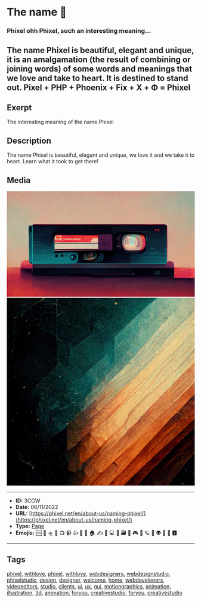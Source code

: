 # The name 📛
### Phixel ohh Phixel, such an interesting meaning...
The name Phixel is beautiful, elegant and unique, it is an amalgamation (the result of combining or joining words) of some words and meanings that we love and take to heart. It is destined to stand out.
Pixel + PHP + Phoenix + Fix + X + Φ = Phixel
------------
## Exerpt
The interesting meaning of the name Phixel
## Description
The name Phixel is beautiful, elegant and unique, we love it and we take it to heart. Learn what it took to get there!
## Media
<img src="media/3b11003d/the-name.jpg">
<img src="media/be339840/the-name-x.jpg">

------------
- **ID:** 3CGW
- **Date:** 06/11/2022
- **URL:** [https://phixel.net/en/about-us/naming-phixel/](https://phixel.net/en/about-us/naming-phixel/)
- **Type:** [Page](#page)
- **Emojis:** 🆒 🎨 🛸 📼 📺 📹 👍 🔗 📝 🏠 ✍️ 👨 💻 👑 🗃 👾 🎮 📲 🪐 🌟 👽 🚀 🌌 🅸

------------
## Tags
[phixel](#phixel), [withlove](#withlove), [phixel](#phixel), [withlove](#withlove), [webdesigners](#webdesigners), [webdesignstudio](#webdesignstudio), [phixelstudio](#phixelstudio), [design](#design), [designer](#designer), [welcome](#welcome), [home](#home), [webdevelopers](#webdevelopers), [videoeditors](#videoeditors), [studio](#studio), [clients](#clients), [ui](#ui), [ux](#ux), [gui](#gui), [motiongraphics](#motiongraphics), [animation](#animation), [illustration](#illustration), [3d](#3d), [animation](#animation), [foryou](#foryou), [creativestudio](#creativestudio), [foryou](#foryou), [creativestudio](#creativestudio)
